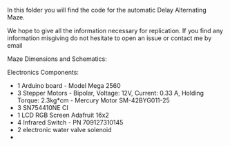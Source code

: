 In this folder you will find the code for the automatic Delay Alternating Maze.

We hope to give all the information necessary for replication. If you find any information misgiving do not hesitate to open an issue or contact me by email

Maze Dimensions and Schematics:

Electronics Components:
  - 1 Arduino board - Model Mega 2560
  - 3 Stepper Motors - Bipolar, Voltage: 12V, Current: 0.33 A, Holding Torque: 2.3kg*cm - Mercury Motor SM-42BYG011-25
  - 3 SN754410NE CI
  - 1 LCD RGB Screen Adafruit 16x2
  - 4 Infrared Switch - PN 709127310145
  - 2 electronic water valve solenoid
  - 
